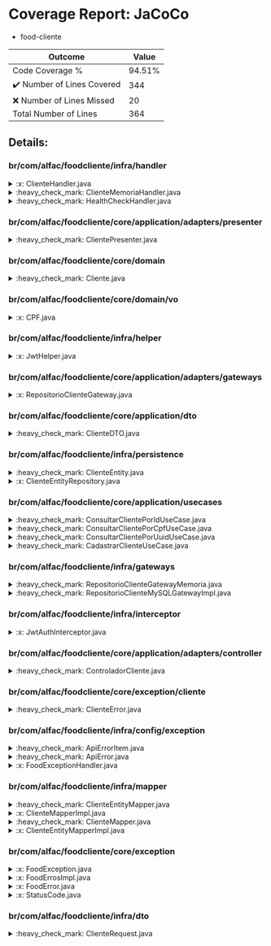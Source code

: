 
# Coverage Report: JaCoCo

* food-cliente
      
      
| Outcome                 | Value                                                               |
|-------------------------|---------------------------------------------------------------------|
| Code Coverage %         | 94.51%               |
| :heavy_check_mark: Number of Lines Covered | 344    |
| :x: Number of Lines Missed  | 20     |
| Total Number of Lines   | 364     |


## Details:

    
### br/com/alfac/foodcliente/infra/handler

<details>
    <summary>
:x: ClienteHandler.java
    </summary>

        
#### Lines Missed:
        
</details>

    

<details>
    <summary>
:heavy_check_mark: ClienteMemoriaHandler.java
    </summary>

        
#### All Lines Covered!
        
</details>

    

<details>
    <summary>
:heavy_check_mark: HealthCheckHandler.java
    </summary>

        
#### All Lines Covered!
        
</details>

    
### br/com/alfac/foodcliente/core/application/adapters/presenter

<details>
    <summary>
:heavy_check_mark: ClientePresenter.java
    </summary>

        
#### All Lines Covered!
        
</details>

    
### br/com/alfac/foodcliente/core/domain

<details>
    <summary>
:heavy_check_mark: Cliente.java
    </summary>

        
#### All Lines Covered!
        
</details>

    
### br/com/alfac/foodcliente/core/domain/vo

<details>
    <summary>
:x: CPF.java
    </summary>

        
#### Lines Missed:
        
- Line #18
```
    }
```
</details>

    
### br/com/alfac/foodcliente/infra/helper

<details>
    <summary>
:x: JwtHelper.java
    </summary>

        
#### Lines Missed:
        
</details>

    
### br/com/alfac/foodcliente/core/application/adapters/gateways

<details>
    <summary>
:x: RepositorioClienteGateway.java
    </summary>

        
</details>

    
### br/com/alfac/foodcliente/core/application/dto

<details>
    <summary>
:heavy_check_mark: ClienteDTO.java
    </summary>

        
#### All Lines Covered!
        
</details>

    
### br/com/alfac/foodcliente/infra/persistence

<details>
    <summary>
:heavy_check_mark: ClienteEntity.java
    </summary>

        
#### All Lines Covered!
        
</details>

    

<details>
    <summary>
:x: ClienteEntityRepository.java
    </summary>

        
</details>

    
### br/com/alfac/foodcliente/core/application/usecases

<details>
    <summary>
:heavy_check_mark: ConsultarClientePorIdUseCase.java
    </summary>

        
#### All Lines Covered!
        
</details>

    

<details>
    <summary>
:heavy_check_mark: ConsultarClientePorCpfUseCase.java
    </summary>

        
#### All Lines Covered!
        
</details>

    

<details>
    <summary>
:heavy_check_mark: ConsultarClientePorUuidUseCase.java
    </summary>

        
#### All Lines Covered!
        
</details>

    

<details>
    <summary>
:heavy_check_mark: CadastrarClienteUseCase.java
    </summary>

        
#### All Lines Covered!
        
</details>

    
### br/com/alfac/foodcliente/infra/gateways

<details>
    <summary>
:heavy_check_mark: RepositorioClienteGatewayMemoria.java
    </summary>

        
#### All Lines Covered!
        
</details>

    

<details>
    <summary>
:heavy_check_mark: RepositorioClienteMySQLGatewayImpl.java
    </summary>

        
#### All Lines Covered!
        
</details>

    
### br/com/alfac/foodcliente/infra/interceptor

<details>
    <summary>
:x: JwtAuthInterceptor.java
    </summary>

        
#### Lines Missed:
        
</details>

    
### br/com/alfac/foodcliente/core/application/adapters/controller

<details>
    <summary>
:heavy_check_mark: ControladorCliente.java
    </summary>

        
#### All Lines Covered!
        
</details>

    
### br/com/alfac/foodcliente/core/exception/cliente

<details>
    <summary>
:heavy_check_mark: ClienteError.java
    </summary>

        
#### All Lines Covered!
        
</details>

    
### br/com/alfac/foodcliente/infra/config/exception

<details>
    <summary>
:heavy_check_mark: ApiErrorItem.java
    </summary>

        
#### All Lines Covered!
        
</details>

    

<details>
    <summary>
:heavy_check_mark: ApiError.java
    </summary>

        
#### All Lines Covered!
        
</details>

    

<details>
    <summary>
:x: FoodExceptionHandler.java
    </summary>

        
#### Lines Missed:
        
</details>

    
### br/com/alfac/foodcliente/infra/mapper

<details>
    <summary>
:heavy_check_mark: ClienteEntityMapper.java
    </summary>

        
#### All Lines Covered!
        
</details>

    

<details>
    <summary>
:x: ClienteMapperImpl.java
    </summary>

        
#### Lines Missed:
        
</details>

    

<details>
    <summary>
:heavy_check_mark: ClienteMapper.java
    </summary>

        
#### All Lines Covered!
        
</details>

    

<details>
    <summary>
:x: ClienteEntityMapperImpl.java
    </summary>

        
#### Lines Missed:
        
</details>

    
### br/com/alfac/foodcliente/core/exception

<details>
    <summary>
:x: FoodException.java
    </summary>

        
#### Lines Missed:
        
</details>

    

<details>
    <summary>
:x: FoodErrosImpl.java
    </summary>

        
#### Lines Missed:
        
</details>

    

<details>
    <summary>
:x: FoodError.java
    </summary>

        
</details>

    

<details>
    <summary>
:x: StatusCode.java
    </summary>

        
#### Lines Missed:
        
</details>

    
### br/com/alfac/foodcliente/infra/dto

<details>
    <summary>
:heavy_check_mark: ClienteRequest.java
    </summary>

        
#### All Lines Covered!
        
</details>

    
